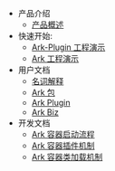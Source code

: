 - 产品介绍
	- [产品概述](./index)
- 快速开始:
	- [Ark-Plugin 工程演示](./ark-plugin-demo)
	- [Ark 工程演示](./ark-demo)
- 用户文档
	- [名词解释](./terminology)
	- [Ark 包](./ark-jar)
	- [Ark Plugin](./ark-plugin)
	- [Ark Biz](./ark-biz)
- 开发文档
	- [Ark 容器启动流程](./startup)
	- [Ark 容器插件机制](./plugin)
	- [Ark 容器类加载机制](./classloader)